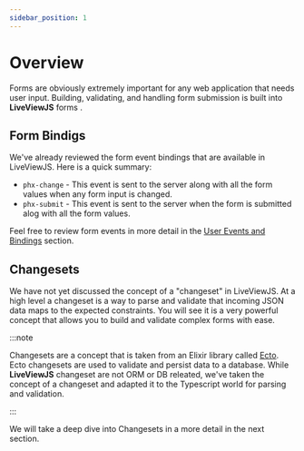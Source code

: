 ```yaml
---
sidebar_position: 1
---
```


# Overview

Forms are obviously extremely important for any web application that needs user input. Building, validating, and
handling form submission is built into **LiveViewJS** forms .

## Form Bindigs

We've already reviewed the form event bindings that are available in LiveViewJS. Here is a quick summary:

- `phx-change` - This event is sent to the server along with all the form values when any form input is changed.
- `phx-submit` - This event is sent to the server when the form is submitted alog with all the form values.

Feel free to review form events in more detail in the
[User Events and Bindings](/docs/user-events-slash-bindings/overview) section.

## Changesets

We have not yet discussed the concept of a "changeset" in LiveViewJS. At a high level a changeset is a way to parse and
validate that incoming JSON data maps to the expected constraints. You will see it is a very powerful concept that
allows you to build and validate complex forms with ease.

:::note

Changesets are a concept that is taken from an Elixir library called
[Ecto](https://hexdocs.pm/ecto/Ecto.Changeset.html). Ecto changesets are used to validate and persist data to a
database. While **LiveViewJS** changeset are not ORM or DB releated, we've taken the concept of a changeset and adapted
it to the Typescript world for parsing and validation.

:::

We will take a deep dive into Changesets in a more detail in the next section.

